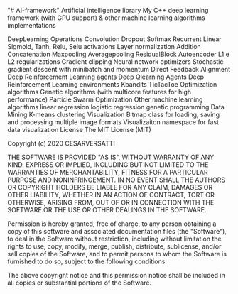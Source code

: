 "# AI-framework" 
Artificial intelligence library
My C++ deep learning framework (with GPU support) & other machine learning algorithms implementations

DeepLearning Operations
Convolution
Dropout
Softmax
Recurrent
Linear
Sigmoid, Tanh, Relu, Selu activations
Layer normalization
Addition
Concatenation
Maxpooling
Averagepooling
ResidualBlock
Autoencoder
L1 e L2 regularizations
Gradient clipping
Neural network optimizers
Stochastic gradient descent with minibatch and momentum
Direct Feedback Alignment
Deep Reinforcement Learning agents
Deep Qlearning Agents
Deep Reinforcement Learning environments
Kbandits
TicTacToe
Optimization algorithms
Genetic algorithms (with multicore features for high performance)
Particle Swarm Optimization
Other machine learning algorithms
linear regression
logistic regression
genetic programming
Data Mining
K-means clustering
Visualization
Bitmap class for loading, saving and processing multiple image formats
Visualizaiton namespace for fast data visualization
License
The MIT License (MIT)

Copyright (c) 2020 CESARVERSATTI


THE SOFTWARE IS PROVIDED "AS IS", WITHOUT WARRANTY OF ANY KIND, EXPRESS OR IMPLIED, INCLUDING BUT NOT LIMITED TO THE WARRANTIES OF MERCHANTABILITY, FITNESS FOR A PARTICULAR PURPOSE AND NONINFRINGEMENT. IN NO EVENT SHALL THE AUTHORS OR COPYRIGHT HOLDERS BE LIABLE FOR ANY CLAIM, DAMAGES OR OTHER LIABILITY, WHETHER IN AN ACTION OF CONTRACT, TORT OR OTHERWISE, ARISING FROM, OUT OF OR IN CONNECTION WITH THE SOFTWARE OR THE USE OR OTHER DEALINGS IN THE SOFTWARE.

Permission is hereby granted, free of charge, to any person obtaining a copy of this software and associated documentation files (the "Software"), to deal in the Software without restriction, including without limitation the rights to use, copy, modify, merge, publish, distribute, sublicense, and/or sell copies of the Software, and to permit persons to whom the Software is furnished to do so, subject to the following conditions:

The above copyright notice and this permission notice shall be included in all copies or substantial portions of the Software.

